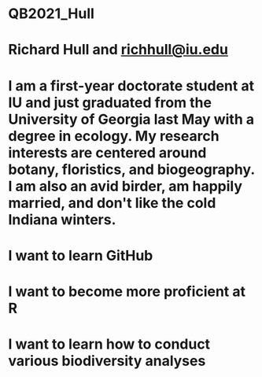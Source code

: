# QB2021_Hull

# Richard Hull and richhull@iu.edu

# I am a first-year doctorate student at IU and just graduated from the University of Georgia last May with a degree in ecology. My research interests are centered around botany, floristics, and biogeography. I am also an avid birder, am happily married, and don't like the cold Indiana winters.

# I want to learn GitHub

# I want to become more proficient at R

# I want to learn how to conduct various biodiversity analyses